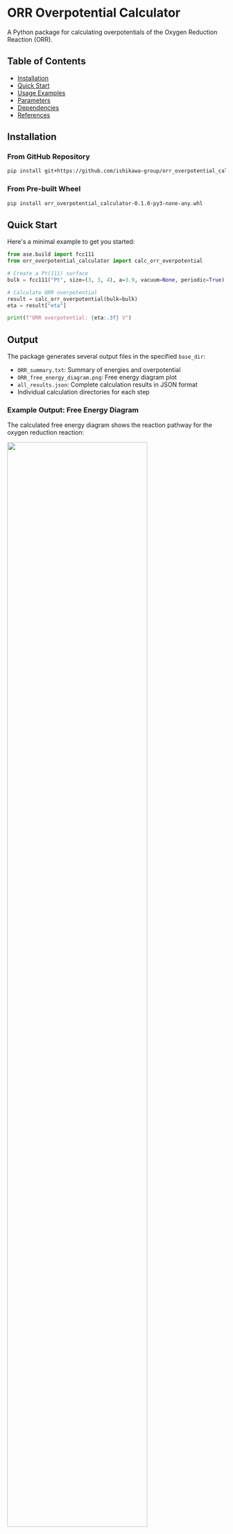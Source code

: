 # ORR Overpotential Calculator

A Python package for calculating overpotentials of the Oxygen Reduction Reaction (ORR).

## Table of Contents

- [Installation](#installation)
- [Quick Start](#quick-start)
- [Usage Examples](#usage-examples)
- [Parameters](#parameters)
- [Dependencies](#dependencies)
- [References](#references)

## Installation

### From GitHub Repository

```bash
pip install git+https://github.com/ishikawa-group/orr_overpotential_calculator.git
```

### From Pre-built Wheel

```bash
pip install orr_overpotential_calculator-0.1.0-py3-none-any.whl
```

## Quick Start

Here's a minimal example to get you started:

```python
from ase.build import fcc111
from orr_overpotential_calculator import calc_orr_overpotential

# Create a Pt(111) surface
bulk = fcc111("Pt", size=(3, 3, 4), a=3.9, vacuum=None, periodic=True)

# Calculate ORR overpotential
result = calc_orr_overpotential(bulk=bulk)
eta = result["eta"]

print(f"ORR overpotential: {eta:.3f} V")
```
## Output

The package generates several output files in the specified `base_dir`:

- `ORR_summary.txt`: Summary of energies and overpotential
- `ORR_free_energy_diagram.png`: Free energy diagram plot
- `all_results.json`: Complete calculation results in JSON format
- Individual calculation directories for each step

### Example Output: Free Energy Diagram

The calculated free energy diagram shows the reaction pathway for the oxygen reduction reaction:

<img src="example/surface/result/ORR_free_energy_diagram_test.png" width="80%">

*Figure: Example of the automatically generated free energy diagram showing the 4-electron ORR pathway on a catalyst surface.*
## Usage Examples

### Basic Usage with VASP Calculator

```python
#!/usr/bin/env python3
from pathlib import Path
from typing import Dict, Any, List, Tuple

from ase.build import fcc111
from orr_overpotential_calculator import calc_orr_overpotential

# Configuration parameters
base_dir = str(Path(__file__).parent / "Pt111")
force = True  # Overwrite existing calculations
log_level = "INFO"
calc_type = "vasp"
yaml_path = str(Path(__file__).parent / "vasp.yaml")

# Create bulk structure
bulk = fcc111("Pt", size=(3, 3, 4), a=3.9, vacuum=None, periodic=True)

# Define adsorption sites for ORR intermediates
orr_adsorbates: Dict[str, List[Tuple[float, float]]] = {
    "HO2": [(0.0, 0.0), (0.5, 0.0), (0.33, 0.33), (0.66, 0.66)],  # ontop, bridge, fcc, hcp
    "O":   [(0.0, 0.0), (0.5, 0.0), (0.33, 0.33), (0.66, 0.66)],
    "OH":  [(0.0, 0.0), (0.5, 0.0), (0.33, 0.33), (0.66, 0.66)],
}

# Calculate ORR overpotential
result = calc_orr_overpotential(
    bulk=bulk,
    base_dir=base_dir,
    force=force,
    log_level=log_level,
    calc_type=calc_type,
    adsorbates=orr_adsorbates,
    yaml_path=yaml_path
)

# Extract results
eta = result["eta"]
limiting_potential = result["U_L"]

# Display results
print(f"ORR overpotential: {eta:.3f} V")
print(f"Limiting potential: {limiting_potential:.3f} V")
```

### Using MatterSim Calculator

```python
from ase.build import fcc111
from orr_overpotential_calculator import calc_orr_overpotential

# Create structure
bulk = fcc111("Pt", size=(3, 3, 4), a=3.9, vacuum=None, periodic=True)

# Use MatterSim neural network potential
result = calc_orr_overpotential(
    bulk=bulk,
    calc_type="mattersim",
    base_dir="results_mattersim"
)

eta = result["eta"]
print(f"ORR overpotential (MatterSim): {eta:.3f} V")
```

### Custom Adsorption Sites

```python
from ase.build import fcc111
from orr_overpotential_calculator import calc_orr_overpotential

bulk = fcc111("Pt", size=(3, 3, 4), a=3.9, vacuum=None, periodic=True)

# Define custom adsorption sites (fractional coordinates)
custom_sites = {
    "HO2": [(0.0, 0.0), (0.5, 0.5)],  # Only ontop and bridge
    "O":   [(0.33, 0.33)],             # Only fcc hollow
    "OH":  [(0.0, 0.0), (0.33, 0.33), (0.66, 0.66)],  # ontop, fcc, hcp
}

result = calc_orr_overpotential(
    bulk=bulk,
    adsorbates=custom_sites,
    base_dir="custom_sites"
)

eta = result["eta"]
print(f"ORR overpotential (custom sites): {eta:.3f} V")
```

## Parameters

### Main Function Parameters

| Parameter | Type | Default | Description |
|-----------|------|---------|-------------|
| `bulk` | `Atoms` | Required | ASE Atoms object representing the bulk structure |
| `base_dir` | `str` | `"result/matter_sim"` | Directory for saving calculation results |
| `force` | `bool` | `False` | Whether to overwrite existing calculations |
| `log_level` | `str` | `"INFO"` | Logging level ("DEBUG", "INFO", "WARNING", "ERROR") |
| `calc_type` | `str` | `"mattersim"` | Calculator type ("vasp", "mattersim") |
| `adsorbates` | `Dict` | `None` | Custom adsorption site definitions (optional) |
| `yaml_path` | `str` | `None` | Path to VASP configuration file (required for VASP) |


## Dependencies

### Required Packages

- **numpy**: Numerical computing
- **matplotlib**: Plotting and visualization
- **ase**: Atomic Simulation Environment
- **pathlib**: Path handling (Python standard library)
- **typing**: Type hints (Python standard library)

### Optional Calculator Dependencies

- **VASP**: Vienna Ab initio Simulation Package (for `calc_type="vasp"`)
- **mattersim**: Neural Network Potential for Materials Simulation (for `calc_type="mattersim"`)

### Installation of Calculator Dependencies

```bash
# For MatterSim
pip install mattersim
```

## Output Files

The package generates several output files in the specified `base_dir`:

- `ORR_summary.txt`: Summary of energies and overpotential
- `ORR_free_energy_diagram.png`: Free energy diagram plot
- `all_results.json`: Complete calculation results in JSON format
- Individual calculation directories for each step

## References

1. **Nørskov, J. K., Rossmeisl, J., Logadottir, A., & Lindqvist, L.** (2004). Origin of the Overpotential for Oxygen Reduction at a Fuel-Cell Cathode. *The Journal of Physical Chemistry B*, 108(46), 17886-17892. [https://doi.org/10.1021/jp047349j](https://doi.org/10.1021/jp047349j)

2. **Zhang, Q., & Asthagiri, A.** (2019). Solvation effects on DFT predictions of ORR activity on metal surfaces. *Catalysis Today*, 323, 35-43. [https://doi.org/10.1016/j.cattod.2018.07.036](https://doi.org/10.1016/j.cattod.2018.07.036)

3. **Nair, A. S., & Pathak, B.** (2019). Importance of Dispersion and Relativistic Effects for ORR Overpotential Calculation on Pt(111) surface. *arXiv:1908.08697*. [https://doi.org/10.48550/arXiv.1908.08697](https://doi.org/10.48550/arXiv.1908.08697)

4. **Bajdich, M., García-Mota, M., Vojvodic, A., Nørskov, J. K., & Bell, A. T.** (2013). Theoretical Investigation of the Activity of Cobalt Oxides for the Electrochemical Oxidation of Water. *Journal of the American Chemical Society*, 135(36), 13521-13530. [https://doi.org/10.1021/ja405997s](https://doi.org/10.1021/ja405997s)

5. **Daniel Martín Yerga.** (2019). Practical introduction to DFT for Electrocatalysis – 1. Free energy diagrams. [https://dyerga.org/blog/2019/02/09/practical-introduction-to-dft-for-electrocatalysis-1-free-energy-diagrams/](https://dyerga.org/blog/2019/02/09/practical-introduction-to-dft-for-electrocatalysis-1-free-energy-diagrams/)

## License

ABC...